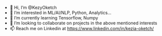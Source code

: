 - 👋 Hi, I’m @KezyOketch
- 👀 I’m interested in ML/AI/NLP, Python, Analytics...
- 🌱 I’m currently learning Tensorflow, Numpy
- 💞️ I’m looking to collaborate on projects in the above mentioned interests
- 📫 Reach me on Linkedin at https://www.linkedin.com/in/kezia-oketch/

<!---
KezyOketch/KezyOketch is a ✨ special ✨ repository because its `README.md` (this file) appears on your GitHub profile.
You can click the Preview link to take a look at your changes.
--->

